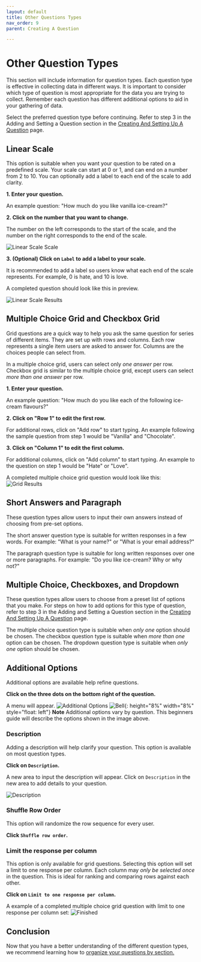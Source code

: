 ```yaml
---
layout: default
title: Other Questions Types
nav_order: 9
parent: Creating A Question

---
```


# Other Question Types

This section will include information for question types. Each question type is effective in collecting data in different ways. It is important to consider which type of question is most appropriate for the data you are trying to collect. Remember each question has different additional options to aid in your gathering of data.

Select the preferred question type before continuing. Refer to step 3 in the Adding and Setting a Question section in the [Creating And Setting Up A Question](/makingAQuestions.md) page.

## Linear Scale

This option is suitable when you want your question to be rated on a predefined scale. Your scale can start at 0 or 1, and can end on a number from 2 to 10. You can optionally add a label to each end of the scale to add clarity.

**1. Enter your question.**

An example question: "How much do you like vanilla ice-cream?"

**2. Click on the number that you want to change.**

The number on the left corresponds to the start of the scale, and the number on the right corresponds to the end of the scale.

![Linear Scale Scale](../images/questions/1_linearScale.gif)

**3. (Optional) Click on `Label` to add a label to your scale.**

It is recommended to add a label so users know what each end of the scale represents. For example, 0 is hate, and 10 is love.

A completed question should look like this in preview.

![Linear Scale Results](../images/questions/1_linearResults.png)

## Multiple Choice Grid and Checkbox Grid

Grid questions are a quick way to help you ask the same question for series of different items. They are set up with rows and columns. Each row represents a single item users are asked to answer for. Columns are the choices people can select from.

In a multiple choice grid, users can select only _one answer_ per row. Checkbox grid is similar to the multiple choice grid, except users can select _more than one answer_ per row.
  
**1. Enter your question.**

An example question: "How much do you like each of the following ice-cream flavours?"

**2. Click on "Row 1" to edit the first row.**

For additional rows, click on "Add row" to start typing. An example following the sample question from step 1 would be "Vanilla" and "Chocolate".

**3. Click on "Column 1" to edit the first column.**

For additional columns, click on "Add column" to start typing. An example to the question on step 1 would be "Hate" or "Love".
  
A completed multiple choice grid question would look like this:
![Grid Results](../images/questions/2_gridResults.png)

## Short Answers and Paragraph

These question types allow users to input their own answers instead of choosing from pre-set options.

The short answer question type is suitable for written responses in a few words. For example: "What is your name?" or "What is your email address?"

The paragraph question type is suitable for long written responses over one or more paragraphs. For example: "Do you like ice-cream? Why or why not?"

## Multiple Choice, Checkboxes, and Dropdown

These question types allow users to choose from a preset list of options that you make. For steps on how to add options for this type of question, refer to step 3 in the Adding and Setting a Question section in the [Creating And Setting Up A Question](/makingAQuestions.md) page.

The multiple choice question type is suitable when _only one_ option should be chosen.
The checkbox question type is suitable when _more than one_ option can be chosen.
The dropdown question type is suitable when _only one_ option should be chosen.

## Additional Options

Additional options are available help refine questions.
  
**Click on the three dots on the bottom right of the question.**

A menu will appear.
![Additional Options](../images/questions/2_advanced.png)
![Bell](https://github.com/kevtrng/Google-Forms-Guide/blob/gh-pages/docs/images/icons/bell.png?raw=true){: height="8%" width="8%" style="float: left"}
**Note** Additional options vary by question. This beginners guide will describe the options shown in the image above.

### Description

Adding a description will help clarify your question. This option is available on most question types.

**Click on `Description`.**

A new area to input the description will appear. Click on `Description` in the new area to add details to your question.

![Description](../images/questions/2_description.gif)
  
### Shuffle Row Order

This option will randomize the row sequence for every user.

**Click `Shuffle row order`.**

### Limit the response per column

This option is only available for grid questions. Selecting this option will set a limit to one response per column. Each column may _only be selected once_ in the question. This is ideal for ranking and comparing rows against each other.

**Click on `Limit to one response per column`.**

A example of a completed multiple choice grid question with limit to one response per column set:
![Finished](https://github.com/kevtrng/Google-Forms-Guide/blob/gh-pages/docs/images/questions/2_finished.png?raw=true)

## Conclusion

Now that you have a better understanding of the different question types, we recommend learning how to [organize your questions by section.](../formsSections.md)
